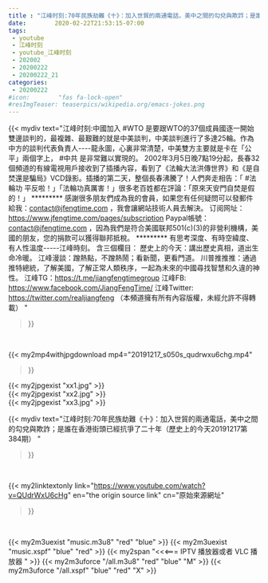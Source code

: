 ```yaml
---
title : "江峰时刻:70年民族劫難《十》：加入世貿的兩通電話，美中之間的勾兌與欺詐；是誰在香港街頭已經抗爭了二十年（歷史上的今天20191217第384期） "
date:        2020-02-22T21:53:15-07:00
tags:
 - youtube
 - 江峰时刻
 - youtube_江峰时刻
 - 202002
 - 20200222
 - 20200222_21
categories:
 - 20200222
#icon:        "fas fa-lock-open"
#resImgTeaser: teaserpics/wikipedia.org/emacs-jokes.png
---
```


{{< mydiv text="江峰时刻:中國加入 #WTO 是要跟WTO的37個成員國逐一開始雙邊談判的，最複雜、最艱難的就是中美談判，中美談判進行了多達25輪。作為中方的談判代表負責人----龍永圖，心裏非常清楚，中美雙方主要就是卡在「公平」兩個字上， #中共 是非常難以實現的。 2002年3月5日晚7點19分起，長春32個頻道的有線電視用戶接收到了插播內容，看到了《法輪大法洪傳世界》和《是自焚還是騙局》VCD錄影。插播的第二天，整個長春沸騰了！人們奔走相告：「 #法輪功 平反啦！」「法輪功真厲害！」很多老百姓都在評論：「原來天安門自焚是假的！」     ********* 感謝很多朋友們成為我的會員，如果您有任何疑問可以發郵件給我：contact@jfengtime.com ，我會讓網站技術人員去解決。 订阅网址：https://www.jfengtime.com/pages/subscription Paypal帳號：contact@jfengtime.com ，因為我們是符合美國联邦501(c)(3)的非營利機構，美國的朋友，您的捐款可以獲得聯邦抵稅。     ********* 有思考深度、有時空緯度、有人性溫度-----江峰時刻。 含三個欄目： 歷史上的今天：講出歷史真相，道出生命冷暖。 江峰漫談：蹭熱點，不蹭熱鬧；看新聞，更看門道。 川普推推推：通過推特總統，了解美國，了解正常人類秩序，一起為未來的中國尋找智慧和久違的神性。  江峰TG：https://t.me/jiangfengtimegroup 江峰FB: https://www.facebook.com/JiangFengTime/ 江峰Twitter: https://twitter.com/realjiangfeng （本頻道擁有所有內容版權，未經允許不得轉載） "
>}}
<br>


{{< my2mp4withjpgdownload mp4="20191217_s050s_qudrwxu6chg.mp4"
>}}

{{< my2jpgexist "xx1.jpg" >}}<br>
{{< my2jpgexist "xx2.jpg" >}}<br>
{{< my2jpgexist "xx3.jpg" >}}<br>



{{< mydiv text="江峰时刻:70年民族劫難《十》：加入世貿的兩通電話，美中之間的勾兌與欺詐；是誰在香港街頭已經抗爭了二十年（歷史上的今天20191217第384期） "
>}}
<br>

{{< my2linktextonly link="https://www.youtube.com/watch?v=QUdrWxU6cHg"
en="the origin source link" cn="原始來源網址"
>}}


<br>

{{< my2m3uexist "music.m3u8" "red"  "blue" >}} {{< my2m3uexist "music.xspf" "blue" "red"  >}} {{< my2span "<<<=== IPTV 播放器或者 VLC 播放器 " >}} {{< my2m3uforce "/all.m3u8" "red"  "blue" "M" >}} {{< my2m3uforce "/all.xspf" "blue" "red"  "X" >}} 
